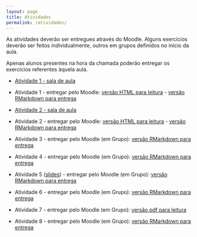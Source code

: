 ```yaml
---
layout: page
title: Atividades
permalink: /atividades/
---
```



As atividades deverão ser entregues através do Moodle. Alguns exercícios deverão ser feitos individualmente, outros em grupos definidos no início da aula. 

Apenas alunos presentes na hora da chamada poderão entregar os exercícios referentes àquela aula.


* [Atividade 1 - sala de aula](atividade01/labintro.pdf)
* Atividade 1 - entregar pelo Moodle: [versão HTML para leitura](atividade01/Ex01.html) - [versão RMarkdown para entrega](atividade01/Ex01.Rmd.zip)

* [Atividade 2 - sala de aula](atividade02/lab2.pdf)
* Atividade 2 - entregar pelo Moodle: [versão HTML para leitura](atividade02/Ex02.html) - [versão RMarkdown para entrega](atividade02/Ex02.Rmd.zip)

* Atividade 3 - entregar pelo Moodle (em Grupo): [versão RMarkdown para entrega](atividade03/Ex03.Rmd.zip)

* Atividade 4 - entregar pelo Moodle (em Grupo): [versão RMarkdown para entrega](atividade04/Ex04.Rmd.zip)

* Atividade 5 ([slides](atividade05/slides/FisherExactTest.html)) - entregar pelo Moodle (em Grupo): [versão RMarkdown para entrega](atividade05/Ex05.zip)

* Atividade 6 - entregar pelo Moodle (em Grupo): [versão RMarkdown para entrega](atividade06/Ex06.Rmd.zip)

* Atividade 7 - entregar pelo Moodle (em Grupo): [versão pdf para leitura](atividade07/Ex07.pdf)

* Atividade 8 - entregar pelo Moodle (em Grupo): [versão RMarkdown para entrega](atividade08/Ex08.Rmd.zip)

